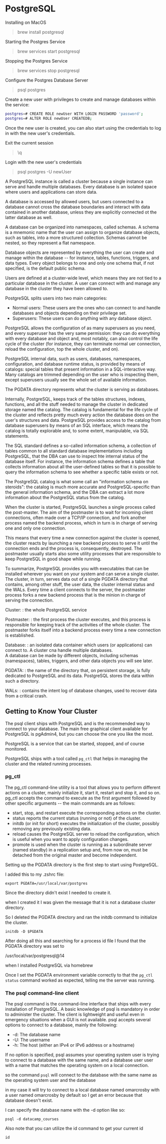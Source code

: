 # PostgreSQL

Installing on MacOS

> brew install postgresql

Starting the Postgres Service

> brew services start postgresql

Stopping the Postgres Service

> brew services stop postgresql

Configure the Postgres Database Server

> psql postgres

Create a new user with privileges to create and manage databases within the service:

```sh
postgres=# CREATE ROLE newUser WITH LOGIN PASSWORD 'password';
postgres=# ALTER ROLE newUser CREATEDB;
```

Once the new user is created, you can also start using the credentials to log in with the new user's credentials.

Exit the current session
> \q

Login with the new user's credentials

> psql postgres -U newUser



A PostgreSQL instance is called a cluster because a single instance can serve and handle multiple databases.  Every
database is an isolated space where users and applications can store data.

A database is accessed by allowed users, but users connected to a database cannot cross the database boundaries and
interact with data contained in another database, unless they are explicitly connected ot the latter database as well.

A database can be organized into namespaces, called schemas.  A schema is a mnemonic name that the user can assign to
organize database objects, such as tables, into a more structured collection.  Schemas cannot be nested, so they
represent a flat namespace.

Database objects are represented by everything the user can create and manage within the database -- for instance,
tables, functions, triggers, and data types.  Every object belongs to one and only one schema that, if not specified, is
the default public schema.

Users are defined at a cluster-wide level, which means they are not tied to a particular database in the cluster.  A
user can connect with and manage any database in the cluster they have been allowed to.

PostgreSQL splits users into two main categories:

* Normal users: These users are the ones who can connect to and handle databases and objects depending on their privilege set.
* Superusers: These users can do anything with any database object.

PostgreSQL allows the configuration of as many superusers as you need, and every superuser has the very same permission:
they can do everything with every database and object and, most notably, can also control the life cycle of the cluster
(for instance, they can terminate normal uer connection, reload the configuration, top the whole cluster, and on).

PostgreSQL internal data, such as users, databases, namespaces, configuration, and database runtime status, is provided
by means of catalogs: special tables that present information in a SQL-interactive way.  Many catalogs are trimmed
depending on the user who is inspecting them, except superusers usually see the whole set of available
information.

The PGDATA directory represents what the cluster is serving as databases.

Internally, PostgreSQL, keeps track of the tables structures, indexes, functions, and all the stuff needed to manage
the cluster in dedicated storage named the catalog.  The catalog is fundamental for the life cycle of the cluster and
reflects pretty much every action the database does on the user's structures and data.  PostgreSQL provides access to
the catalog from database superusers by means of an SQL interface, which means the catalog is totally explorable and,
to some extent, manipulable, via SQL statements.

The SQL standard defines a so-called information schema, a collection of tables common to all standard database 
implementations including PostgreSQL, that the DBA can use to inspect hte internal status of the database itself.  For
instance, the information schema defines a table that collects information about all the user-defined tables so that 
it is possible to query the information schema to see whether a specific table exists or not.

The PostgreSQL catalog is what some call an "information schema on steroids": the catalog is much more accurate and 
PostgreSQL-specific than the general information schema, and the DBA can extract a lot more information about the 
PostgreSQL status from the catalog.  

When the cluster is started, PostgreSQL launches a single process called the post-master.  The aim of the postmaster is
to wait for incoming client connections, often made over a TCP/IP connection, and fork another process named the backend
process, which in turn is in charge of serving one and only one connection.

This means that every time a new connection against the cluster is opened, the cluster reacts by launching a new 
backend process to serve it until the connection ends and the process is, consequently, destroyed.  The postmaster
usually starts also some utility processes that are responsible to keep PostgreSQL in good shape while running.

To summarize, PostgreSQL provides you with executables that can be installed wherever you want on your system and can 
serve a single cluster.  The cluster, in turn, serves data out of a single PGDATA directory that contains, among other
stuff, the user data, the cluster internal status and the WALs.  Every time a client connects to the server, the 
postmaster process forks a new backend process that is the minion in charge of serving the connection.

Cluster:
:   the whole PostgreSQL service

Postmaster:
:   the first process the cluster executes, and this process is responsible for keeping track of the activities of the
    whole cluster.  The postmaster forks itself into a backend process every time a new connection is established.

Database:
:   an isolated data container which users (or applications) can connect to.  A cluster cna handle multiple databases.  
    A database can be made by different objects, including schemas (namespaces), tables, triggers, and other data
    objects you will see later.

PGDATA:
:   the name of the directory that, on persistent storage, is fully dedicated to PostgreSQL and its data.  PostgreSQL
    stores the data within such a directory.

WALs:
:   contains the intent log of database changes, used to recover data from a critical crash.


## Getting to Know Your Cluster

The psql client ships with PostgreSQL and is the recommended way to connect to your database. The main free graphical
client available for PostgreSQL is pgAdmin4, but you can choose the one you like the most.

PostgreSQL is a service that can be started, stopped, and of course monitored.

PostgreSQL ships with a tool called `pg_ctl` that helps in managing the cluster and the related running processes.

### pg_ctl

The pg_ctl command-line utility is a tool that allows you to perform different actions on a cluster, mainly 
initialize it, start it, restart and stop it, and so on. pg_ctl accepts the command to execute as the first argument
followed by other specific arguments -- the main commands are as follows:

- start, stop, and restart execute the corresponding actions on the cluster.
- status reports the current status (running or not) of the cluster.
- initdb (or init for short) executes the initialization of the cluster, possibly removing any previously existing data.
- reload causes the PostgreSQL server to reload the configuration, which is useful when you want to apply configuration changes.
- promote is used when the cluster is running as a subordinate server (named standby) in a replication setup and, from
  now on, must be detached from the original master and become independent.


Setting up the PGDATA directory is the first step to start using PostgreSQL.

I added this to my .zshrc file:

```shell
export PGDATA=/usr/local/var/postgres
```

Since the directory didn't exist I needed to create it.

when I created it I was given the message that it is not a database cluster directory.

So I deleted the PGDATA directory and ran the initdb command to initialize the cluster.

```shell
initdb -D $PGDATA
```

After doing all this and searching for a process id file I found that the PGDATA directory
was set to 

/usr/local/var/postgresql@14

when I installed PostgreSQL via homebrew

Once I set the PGDATA environment variable correctly to that the `pg_ctl status` command worked as expected,
telling me the server was running.

### The psql command-line client

The psql command is the command-line interface that ships with every installation of PostgreSQL.  A basic knowledge of
psql is mandatory in order to administer the cluster.  The client is lightweight and useful even in emergency situations
when a GUI is not available.  psql accepts several options to connect to a database, mainly the following:

- -d: The database name
- -U: The username
- -h: The host (either an IPv4 or IPv6 address or a hostname)

If no option is specified, psql assumes your operating system user is trying to connect to a database with the same 
name, and a database user user with a name that matches the operating system on a local connection.

so the command `psql` will connect to the database with the same name as the operating system user and the database

in my case it will try to connect to a local database named omarcrosby with a user named omarcrosby by default so I 
get an error because that database doesn't exist.

I can specify the database name with the -d option like so:

```shell
psql -d datacamp_courses
```

Also note that you can utilize the id command to get your current id

```shell
id
```

